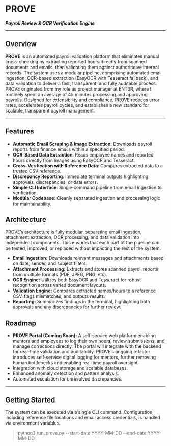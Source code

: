 # PROVE  
_**Payroll Review & OCR Verification Engine**_

---

## Overview

**PROVE** is an automated payroll validation platform that eliminates manual cross-checking by extracting reported hours directly from scanned documents and emails, then validating them against authoritative internal records. The system uses a modular pipeline, comprising automated email ingestion, OCR-based extraction (EasyOCR with Tesseract fallback), and data validation to deliver a fast, transparent, and fully auditable process. PROVE originated from my role as project manager at ENT3R, where I routinely spent an average of 45 minutes processing and approving payrolls. Designed for extensibility and compliance, PROVE reduces error rates, accelerates payroll cycles, and establishes a new standard for scalable, transparent payroll management.

---

## Features

- **Automatic Email Scraping & Image Extraction**: Downloads payroll reports from finance emails within a specified period.  
- **OCR‑Based Data Extraction**: Reads employee names and reported hours directly from images using EasyOCR and Tesseract.  
- **Cross‑Verification with Reference Data**: Compares extracted data to a trusted CSV reference.  
- **Discrepancy Reporting**: Immediate terminal outputs highlighting approvals, discrepancies, or data errors.  
- **Simple CLI Interface**: Single‑command pipeline from email ingestion to verification.  
- **Modular Codebase**: Cleanly separated ingestion and processing logic for maintainability.  

## Architecture

PROVE’s architecture is fully modular, separating email ingestion, attachment extraction, OCR processing, and data validation into independent components. This ensures that each part of the pipeline can be tested, improved, or replaced without impacting the rest of the system.

- **Email Ingestion:** Downloads relevant messages and attachments based on date, sender, and subject filters.
- **Attachment Processing:** Extracts and stores scanned payroll reports from multiple formats (PDF, JPEG, PNG, etc).
- **OCR Engine:** Utilizes both EasyOCR and Tesseract for robust recognition across varied document layouts.
- **Validation Engine:** Compares extracted names/hours to a reference CSV, flags mismatches, and outputs results.
- **Reporting:** Summarizes findings in the terminal, highlighting both approvals and any discrepancies for further review.

## Roadmap

- **PROVE Portal (Coming Soon):** A self-service web platform enabling mentors and employees to log their own hours, review submissions, and manage corrections directly. The portal will integrate with the backend for real-time validation and auditability. PROVE’s ongoing refactor introduces self-service digital logging for mentors, further removing human bottlenecks and enabling real-time payroll oversight.
- Integration with cloud storage and scalable databases.
- Enhanced anomaly detection and pattern analysis.
- Automated escalation for unresolved discrepancies.

---

## Getting Started

The system can be executed via a single CLI command. Configuration, including reference file locations and email access credentials, is handled via environment variables.

>
>python3 run_prove.py --start-date YYYY-MM-DD --end-date YYYY-MM-DD
>

